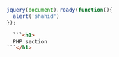 ```js
jquery(document).ready(function(){
  alert('shahid')
});

```
```html
  ```<h1>
  PHP section
```</h1>

 ```
